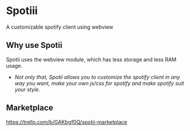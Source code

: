 # Spotiii
A customizable spotify client using webview

## Why use Spotii
Spotii uses the webview module, which has less storage and less RAM usage.
* *Not only that, Spotii allows you to customize the spotify client in any way you want, make your own js/css for spotify and make spotify suit your style.*

## Marketplace
https://trello.com/b/GAKbgf0Q/spotii-marketplace
